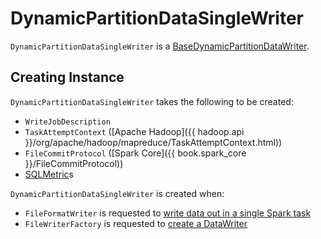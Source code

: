 # DynamicPartitionDataSingleWriter

`DynamicPartitionDataSingleWriter` is a [BaseDynamicPartitionDataWriter](BaseDynamicPartitionDataWriter.md).

## Creating Instance

`DynamicPartitionDataSingleWriter` takes the following to be created:

* <span id="description"> `WriteJobDescription`
* <span id="taskAttemptContext"> `TaskAttemptContext` ([Apache Hadoop]({{ hadoop.api }}/org/apache/hadoop/mapreduce/TaskAttemptContext.html))
* <span id="committer"> `FileCommitProtocol` ([Spark Core]({{ book.spark_core }}/FileCommitProtocol))
* <span id="customMetrics"> [SQLMetric](../SQLMetric.md)s

`DynamicPartitionDataSingleWriter` is created when:

* `FileFormatWriter` is requested to [write data out in a single Spark task](FileFormatWriter.md#executeTask)
* `FileWriterFactory` is requested to [create a DataWriter](FileWriterFactory.md#createWriter)
